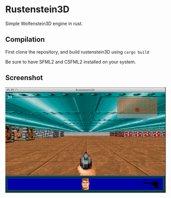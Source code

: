 # Rustenstein3D

Simple Wolfenstein3D engine in rust.

## Compilation

First clone the repository, and build rustenstein3D using `cargo build`

Be sure to have SFML2 and CSFML2 installed on your system.

## Screenshot

![rustenstein screenshot](resources/screen.png "rustenstein3D screenshot")
